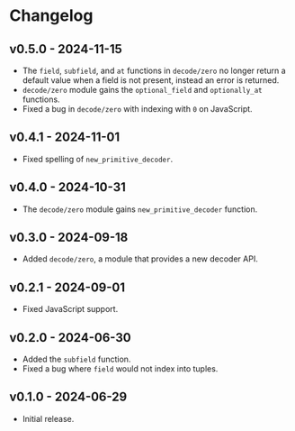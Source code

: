 # Changelog

## v0.5.0 - 2024-11-15

- The `field`, `subfield`, and `at` functions in `decode/zero` no longer return
  a default value when a field is not present, instead an error is returned.
- `decode/zero` module gains the `optional_field` and `optionally_at` functions.
- Fixed a bug in `decode/zero` with indexing with `0` on JavaScript.

## v0.4.1 - 2024-11-01

- Fixed spelling of `new_primitive_decoder`.

## v0.4.0 - 2024-10-31

- The `decode/zero` module gains `new_primitive_decoder` function.

## v0.3.0 - 2024-09-18

- Added `decode/zero`, a module that provides a new decoder API.

## v0.2.1 - 2024-09-01

- Fixed JavaScript support.

## v0.2.0 - 2024-06-30

- Added the `subfield` function.
- Fixed a bug where `field` would not index into tuples.

## v0.1.0 - 2024-06-29

- Initial release.
